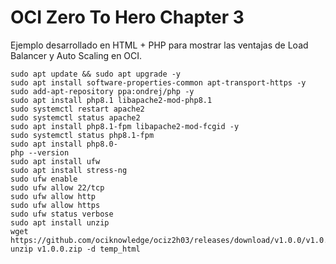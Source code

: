 # OCI Zero To Hero Chapter 3
Ejemplo desarrollado en HTML + PHP para mostrar las ventajas de Load Balancer y Auto Scaling en OCI.

```console
sudo apt update && sudo apt upgrade -y
sudo apt install software-properties-common apt-transport-https -y
sudo add-apt-repository ppa:ondrej/php -y
sudo apt install php8.1 libapache2-mod-php8.1
sudo systemctl restart apache2
sudo systemctl status apache2
sudo apt install php8.1-fpm libapache2-mod-fcgid -y
sudo systemctl status php8.1-fpm
sudo apt install php8.0-
php --version
sudo apt install ufw
sudo apt install stress-ng
sudo ufw enable
sudo ufw allow 22/tcp
sudo ufw allow http
sudo ufw allow https
sudo ufw status verbose
sudo apt install unzip
wget https://github.com/ociknowledge/ociz2h03/releases/download/v1.0.0/v1.0.0.zip
unzip v1.0.0.zip -d temp_html
```